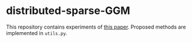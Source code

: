 # distributed-sparse-GGM

This repository contains experiments of [this paper](https://ieeexplore.ieee.org/abstract/document/8918445). Proposed methods are implemented in `utils.py`.

